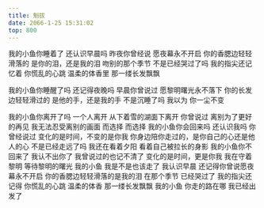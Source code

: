 ```yaml
---
title: 魁拔   
date: 2066-1-25 15:31:02
top: 800
---
```


我的小鱼你睡着了
还认识早晨吗
昨夜你曾经说
愿夜幕永不开启
你的香腮边轻轻滑落的
是你的泪，还是我的泪
吻别的那个季节
不是已经哭过了吗
我的指尖还记忆着
你慌乱的心跳
温柔的体香里
那一缕长发飘飘

我的小鱼你睡醒了吗
还记得夜晚吗
早晨你曾说过
愿黎明曙光永不落下
你的长发边轻轻滑过的
是他的手，还是我的手
不是沉睡了吗
我以为
你一尘不变

我的小鱼你离开了吗
一个人离开
从下着雪的湖面下离开
你曾说过
离别为了更好的再见
我无法忍受离别的画面
而选择
而选择
我的小鱼你会回来吗
还认识我吗
你曾经说过
变化的是时间，不变的是你我
你身边陪你走过的，是你自己的心还是他人的心
不是已经走远了吗
我还在看着夕阳
看着自己被拉长的身影
我的小鱼你不回来了
我认不出你了
我曾说过的也记不清了
变化的是时间，更是你我
我在守着黎明
等待黎明的曙光
我的小鱼
我是不是也该走了
我认识早晨
还记得你曾说愿夜幕永不开启
你的香腮边轻轻滑落的是我的泪
在那个季节
已经哭过了
我的指尖还记得
你慌乱的心跳
温柔的体香
那一缕长发飘飘
我的小鱼
你走的路在哪
我已经出发了  